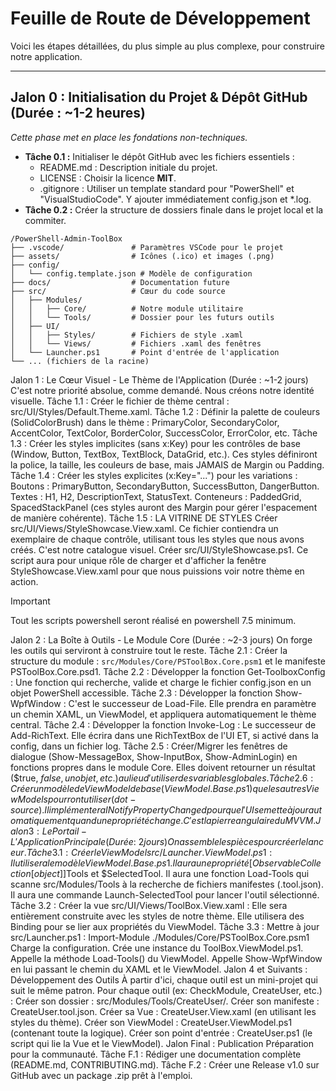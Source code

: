 # Feuille de Route de Développement
Voici les étapes détaillées, du plus simple au plus complexe, pour construire notre application.

---

## Jalon 0 : Initialisation du Projet & Dépôt GitHub (Durée : ~1-2 heures)
*Cette phase met en place les fondations non-techniques.*
- **Tâche 0.1 :** Initialiser le dépôt GitHub avec les fichiers essentiels :
  - README.md : Description initiale du projet.
  - LICENSE : Choisir la licence **MIT**.
  - .gitignore : Utiliser un template standard pour "PowerShell" et "VisualStudioCode". Y ajouter immédiatement config.json et *.log.
- **Tâche 0.2 :** Créer la structure de dossiers finale dans le projet local et la commiter.

```
/PowerShell-Admin-ToolBox
├── .vscode/               # Paramètres VSCode pour le projet
├── assets/                # Icônes (.ico) et images (.png)
├── config/
│   └── config.template.json # Modèle de configuration
├── docs/                  # Documentation future
├── src/                   # Cœur du code source
│   ├── Modules/
│   │   ├── Core/          # Notre module utilitaire
│   │   └── Tools/         # Dossier pour les futurs outils
│   ├── UI/
│   │   ├── Styles/        # Fichiers de style .xaml
│   │   └── Views/         # Fichiers .xaml des fenêtres
│   └── Launcher.ps1       # Point d'entrée de l'application
└── ... (fichiers de la racine)
```

Jalon 1 : Le Cœur Visuel - Le Thème de l'Application (Durée : ~1-2 jours)
C'est notre priorité absolue, comme demandé. Nous créons notre identité visuelle.
Tâche 1.1 : Créer le fichier de thème central : src/UI/Styles/Default.Theme.xaml.
Tâche 1.2 : Définir la palette de couleurs (SolidColorBrush) dans le thème : PrimaryColor, SecondaryColor, AccentColor, TextColor, BorderColor, SuccessColor, ErrorColor, etc.
Tâche 1.3 : Créer les styles implicites (sans x:Key) pour les contrôles de base (Window, Button, TextBox, TextBlock, DataGrid, etc.). Ces styles définiront la police, la taille, les couleurs de base, mais JAMAIS de Margin ou Padding.
Tâche 1.4 : Créer les styles explicites (x:Key="...") pour les variations :
Boutons : PrimaryButton, SecondaryButton, SuccessButton, DangerButton.
Textes : H1, H2, DescriptionText, StatusText.
Conteneurs : PaddedGrid, SpacedStackPanel (ces styles auront des Margin pour gérer l'espacement de manière cohérente).
Tâche 1.5 : LA VITRINE DE STYLES
Créer src/UI/Views/StyleShowcase.View.xaml. Ce fichier contiendra un exemplaire de chaque contrôle, utilisant tous les styles que nous avons créés. C'est notre catalogue visuel.
Créer src/UI/StyleShowcase.ps1. Ce script aura pour unique rôle de charger et d'afficher la fenêtre StyleShowcase.View.xaml pour que nous puissions voir notre thème en action.

> [!IMPORTANT]
> Tout les scripts powershell seront réalisé en powershell 7.5 minimum.

Jalon 2 : La Boîte à Outils - Le Module Core (Durée : ~2-3 jours)
On forge les outils qui serviront à construire tout le reste.
Tâche 2.1 : Créer la structure du module : `src/Modules/Core/PSToolBox.Core.psm1` et le manifeste PSToolBox.Core.psd1.
Tâche 2.2 : Développer la fonction Get-ToolboxConfig : Une fonction qui recherche, valide et charge le fichier config.json en un objet PowerShell accessible.
Tâche 2.3 : Développer la fonction Show-WpfWindow : C'est le successeur de Load-File. Elle prendra en paramètre un chemin XAML, un ViewModel, et appliquera automatiquement le thème central.
Tâche 2.4 : Développer la fonction Invoke-Log : Le successeur de Add-RichText. Elle écrira dans une RichTextBox de l'UI ET, si activé dans la config, dans un fichier log.
Tâche 2.5 : Créer/Migrer les fenêtres de dialogue (Show-MessageBox, Show-InputBox, Show-AdminLogin) en fonctions propres dans le module Core. Elles doivent retourner un résultat ($true, $false, un objet, etc.) au lieu d'utiliser des variables globales.
Tâche 2.6 : Créer un modèle de ViewModel de base (ViewModel.Base.ps1) que les autres ViewModels pourront utiliser (dot-source). Il implémentera INotifyPropertyChanged pour que l'UI se mette à jour automatiquement quand une propriété change. C'est la pierre angulaire du MVVM.
Jalon 3 : Le Portail - L'Application Principale (Durée : ~2 jours)
On assemble les pièces pour créer le lanceur.
Tâche 3.1 : Créer le ViewModel src/Launcher.ViewModel.ps1 :
Il utilisera le modèle ViewModel.Base.ps1.
Il aura une propriété [ObservableCollection[object]]$Tools et $SelectedTool.
Il aura une fonction Load-Tools qui scanne src/Modules/Tools à la recherche de fichiers manifestes (.tool.json).
Il aura une commande Launch-SelectedTool pour lancer l'outil sélectionné.
Tâche 3.2 : Créer la vue src/UI/Views/ToolBox.View.xaml :
Elle sera entièrement construite avec les styles de notre thème.
Elle utilisera des Binding pour se lier aux propriétés du ViewModel.
Tâche 3.3 : Mettre à jour src/Launcher.ps1 :
Import-Module ./Modules/Core/PSToolBox.Core.psm1
Charge la configuration.
Crée une instance du ToolBox.ViewModel.ps1.
Appelle la méthode Load-Tools() du ViewModel.
Appelle Show-WpfWindow en lui passant le chemin du XAML et le ViewModel.
Jalon 4 et Suivants : Développement des Outils
À partir d'ici, chaque outil est un mini-projet qui suit le même patron.
Pour chaque outil (ex: CheckModule, CreateUser, etc.) :
Créer son dossier : src/Modules/Tools/CreateUser/.
Créer son manifeste : CreateUser.tool.json.
Créer sa Vue : CreateUser.View.xaml (en utilisant les styles du thème).
Créer son ViewModel : CreateUser.ViewModel.ps1 (contenant toute la logique).
Créer son point d'entrée : CreateUser.ps1 (le script qui lie la Vue et le ViewModel).
Jalon Final : Publication
Préparation pour la communauté.
Tâche F.1 : Rédiger une documentation complète (README.md, CONTRIBUTING.md).
Tâche F.2 : Créer une Release v1.0 sur GitHub avec un package .zip prêt à l'emploi.
